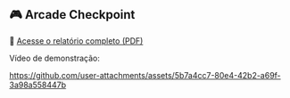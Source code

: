 ## 🎮 Arcade Checkpoint

📄 [Acesse o relatório completo (PDF)](https://github.com/Gabe-Faus/Arcade_Checkpoint/blob/master/Projeto_1_IIA.pdf)


Vídeo de demonstração: 

https://github.com/user-attachments/assets/5b7a4cc7-80e4-42b2-a69f-3a98a558447b

